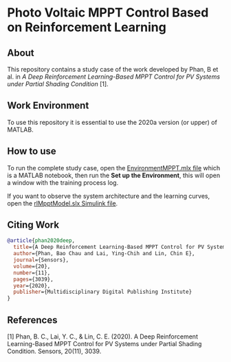 # Photo Voltaic MPPT Control Based on Reinforcement Learning

## About

This repository contains a study case of the work developed by Phan, B et al. in *A Deep Reinforcement Learning-Based MPPT Control for PV Systems under Partial Shading Condition* [1].

## Work Environment

To use this repository it is essential to use the 2020a version (or upper) of MATLAB.

## How to use

To run the complete study case, open the [EnvironmentMPPT.mlx file](EnvironmentMPPT.mlx) which is a MATLAB notebook, then run the **Set up the Environment**, this will open a window with the training process log.

If you want to observe the system architecture and the learning curves, open the [rlMpptModel.slx Simulink file](rlMpptModel.slx).

## Citing Work

```BibTeX
@article{phan2020deep,
  title={A Deep Reinforcement Learning-Based MPPT Control for PV Systems under Partial Shading Condition},
  author={Phan, Bao Chau and Lai, Ying-Chih and Lin, Chin E},
  journal={Sensors},
  volume={20},
  number={11},
  pages={3039},
  year={2020},
  publisher={Multidisciplinary Digital Publishing Institute}
}
```

## References

[1] Phan, B. C., Lai, Y. C., & Lin, C. E. (2020). A Deep Reinforcement Learning-Based MPPT Control for PV Systems under Partial Shading Condition. Sensors, 20(11), 3039.
